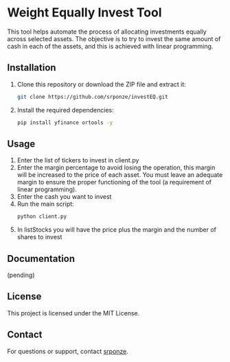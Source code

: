 # Weight Equally Invest Tool

This tool helps automate the process of allocating investments equally across selected assets.
The objective is to try to invest the same amount of cash in each of the assets, and this is achieved with linear programming.


## Installation
1. Clone this repository or download the ZIP file and extract it:
   ```bash
   git clone https://github.com/srponze/investEQ.git
   ```
2. Install the required dependencies:
   ```bash
   pip install yfinance ortools -y
   ```


## Usage
1. Enter the list of tickers to invest in client.py
2. Enter the margin percentage to avoid losing the operation, this margin will be increased to the price of each asset. You must leave an adequate margin to ensure the proper functioning of the tool (a requirement of linear programming).
3. Enter the cash you want to invest
4. Run the main script:
   ```bash
   python client.py
   ```
5. In listStocks you will have the price plus the margin and the number of shares to invest


## Documentation
(pending)


## License
This project is licensed under the MIT License.


## Contact
For questions or support, contact [srponze](https://github.com/srponze).
